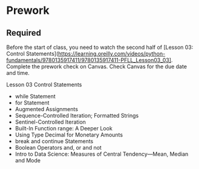 Prework
======

Required
------


Before the start of class, you need to watch the second half of [Lesson 03: Control Statements](https://learning.oreilly.com/videos/python-fundamentals/9780135917411/9780135917411-PFLL_Lesson03_03]. Complete the prework check on Canvas. Check Canvas for the due date and  time.

Lesson 03 Control Statements

- while Statement
- for Statement
- Augmented Assignments
- Sequence-Controlled Iteration; Formatted Strings
- Sentinel-Controlled Iteration
- Built-In Function range: A Deeper Look
- Using Type Decimal for Monetary Amounts
- break and continue Statements
- Boolean Operators and, or and not
- Intro to Data Science: Measures of Central Tendency—Mean, Median and Mode

